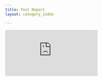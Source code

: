 ```yaml
---
title: Test Report
layout: category_index

---
```

![2019-12-04-972760.pdf](https://wenqingyu.github.io/negative_list/assets/2019-12-04-972760.pdf)
